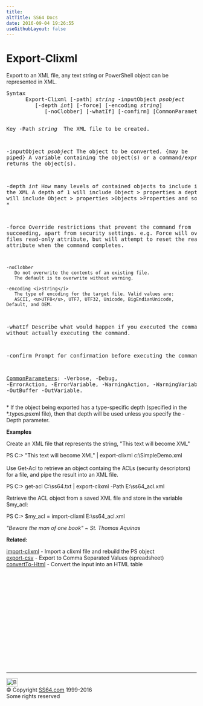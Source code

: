 ```yaml
---
title:
altTitle: SS64 Docs
date: 2016-09-04 19:26:55
useGithubLayout: false
---
```

<!-- #BeginLibraryItem "/Library/head_ps.lbi" --><!-- #EndLibraryItem --><h1>Export-Clixml</h1>
<p>Export to an XML file,  any text string or PowerShell object can be represented in XML.</p>
<pre>Syntax
      Export-Clixml [-path] <i>string</i> -inputObject <i>psobject</i>
         [-depth <i>int</i>] [-force] [-encoding <i>string</i>]
            [-noClobber] [-whatIf] [-confirm] [CommonParameters]

Key
   -Path <i>string
  </i>      The XML file to be created.

   -inputObject <i>psobject</i>
        The object to be converted. {may be piped}
        A variable containing the object(s) 
        or a command/expression that returns the object(s).

   -depth <i>int</i> 
        How many levels of contained objects to include in the XML
        A depth of 1 will include Object &gt; properties
        a depth of 2 will include Object &gt; properties &gt;Objects &gt;Properties
        and so on *

   -force
       Override restrictions that prevent the command from succeeding, apart
       from security settings. e.g. Force will override a files read-only attribute,
       but will attempt to reset the read-only attribute when the command completes.

    -noClobber
       Do not overwrite the contents of an existing file.
       The default is to overwrite without warning.

    -encoding <i>string</i>
       The type of encoding for the target file. Valid values are:
       ASCII, <u>UTF8</u>, UTF7, UTF32, Unicode, BigEndianUnicode, Default, and OEM.

   -whatIf
       Describe what would happen if you executed the command without actually
       executing the command.

   -confirm
       Prompt for confirmation before executing the command.

   <a href="common.html">CommonParameters</a>:
       -Verbose, -Debug, -ErrorAction, -ErrorVariable, -WarningAction, -WarningVariable,
       -OutBuffer -OutVariable.</pre>
<p> * If the object being exported has a type-specific depth (specified in the *.types.psxml file), then that depth will be used unless you specify the -Depth parameter.</p>

<p><b>Examples</b></p>
<p>Create an XML file that represents  the string, "This text will become XML"</p>
<p><span class="code">PS C:&gt; "This text will become XML" | export-clixml c:\SimpleDemo.xml</span><br>
  <br>
  Use <span class="code">Get-Acl </span>to retrieve an object containg the ACLs (security descriptors) for a file, and pipe the result into an XML file.</p>
<p class="code">PS C:&gt; get-acl C:\ss64.txt | export-clixml -Path E:\ss64_acl.xml</p>
<p>Retrieve the ACL object from a saved XML file and store in the variable $my_acl:</p>
<p class="code">PS C:&gt; $my_acl = import-clixml E:\ss64_acl.xml</p>
<p class="quote"><i>"Beware the man of one book" ~ St. Thomas Aquinas</i></p>
<p><b>Related:</b></p>
<p><a href="import-clixml.html">import-clixml</a> - Import a clixml file and rebuild the PS object<br>
<a href="export-csv.html">export-csv</a> - Export to Comma Separated Values (spreadsheet)<br>    
<a href="convertto-html.html">convertTo-Html</a> - Convert the input into an HTML table</p><!-- #BeginLibraryItem "/Library/foot_ps.lbi" --><p>
<!-- PowerShell300 -->
<ins class="adsbygoogle" style="display:inline-block;width:300px;height:250px" data-ad-client="ca-pub-6140977852749469" data-ad-slot="6253539900"></ins>
<script>
(adsbygoogle = window.adsbygoogle || []).push({});
</script></p>
<hr>
<div id="bl" class="footer"><a href="export-clixml.html#"><img src="../images/top.png" width="30" height="22" alt="Back to the Top"></a></div>
<div id="br" class="footer, tagline">© Copyright <a href="../index.html">SS64.com</a> 1999-2016<br>
Some rights reserved</div><!-- #EndLibraryItem -->

